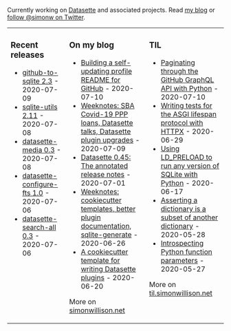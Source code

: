 Currently working on [Datasette](https://datasette.readthedocs.io/) and associated projects. Read [my blog](https://simonwillison.net/) or [follow @simonw on Twitter](https://twitter.com/simonw).

<table><tr><td valign="top">

### Recent releases
<!-- recent_releases starts -->
* [github-to-sqlite 2.3](https://github.com/dogsheep/github-to-sqlite/releases/tag/2.3) - 2020-07-09
* [sqlite-utils 2.11](https://github.com/simonw/sqlite-utils/releases/tag/2.11) - 2020-07-08
* [datasette-media 0.3](https://github.com/simonw/datasette-media/releases/tag/0.3) - 2020-07-08
* [datasette-configure-fts 1.0](https://github.com/simonw/datasette-configure-fts/releases/tag/1.0) - 2020-07-06
* [datasette-search-all 0.3](https://github.com/simonw/datasette-search-all/releases/tag/0.3) - 2020-07-06
<!-- recent_releases ends -->
</td><td valign="top">

### On my blog
<!-- blog starts -->
* [Building a self-updating profile README for GitHub](http://simonwillison.net/2020/Jul/10/self-updating-profile-readme/) - 2020-07-10
* [Weeknotes: SBA Covid-19 PPP loans, Datasette talks, Datasette plugin upgrades](http://simonwillison.net/2020/Jul/9/sba-covid-19-ppp-loans/) - 2020-07-09
* [Datasette 0.45: The annotated release notes](http://simonwillison.net/2020/Jul/1/datasette-045/) - 2020-07-01
* [Weeknotes: cookiecutter templates, better plugin documentation, sqlite-generate](http://simonwillison.net/2020/Jun/26/weeknotes-plugins-sqlite-generate/) - 2020-06-26
* [A cookiecutter template for writing Datasette plugins](http://simonwillison.net/2020/Jun/20/cookiecutter-plugins/) - 2020-06-20
<!-- blog ends -->
More on [simonwillison.net](https://simonwillison.net/)
</td><td valign="top">

### TIL
<!-- tils starts -->
* [Paginating through the GitHub GraphQL API with Python](https://github.com/simonw/til/blob/master/github/graphql-pagination-python.md) - 2020-07-10
* [Writing tests for the ASGI lifespan protocol with HTTPX](https://github.com/simonw/til/blob/master/asgi/lifespan-test-httpx.md) - 2020-06-29
* [Using LD_PRELOAD to run any version of SQLite with Python](https://github.com/simonw/til/blob/master/sqlite/ld-preload.md) - 2020-06-17
* [Asserting a dictionary is a subset of another dictionary](https://github.com/simonw/til/blob/master/pytest/assert-dictionary-subset.md) - 2020-05-28
* [Introspecting Python function parameters](https://github.com/simonw/til/blob/master/python/introspect-function-parameters.md) - 2020-05-27
<!-- tils ends -->
More on [til.simonwillison.net](https://til.simonwillison.net/)
</td></tr></table>
